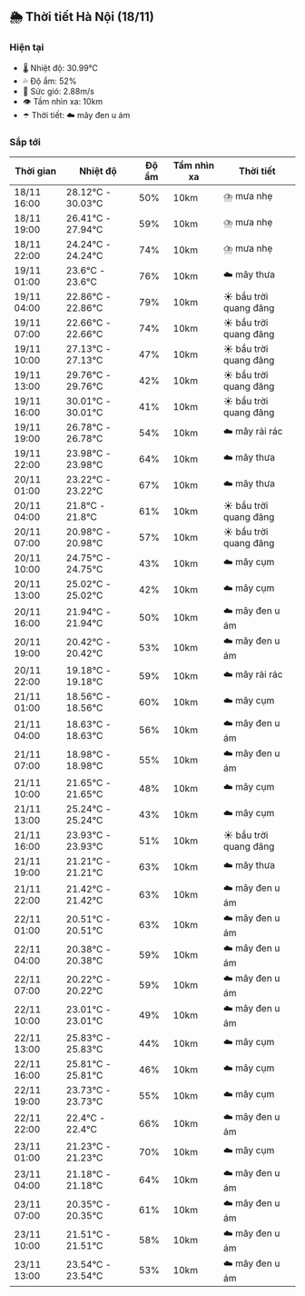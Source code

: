 ## 🌦️ Thời tiết Hà Nội (18/11)

### Hiện tại

- 🌡️ Nhiệt độ: 30.99℃
- 💦 Độ ẩm: 52%
- 💨 Sức gió: 2.88m/s
- 👁️ Tầm nhìn xa: 10km
- ☂️ Thời tiết: ☁️ mây đen u ám

### Sắp tới

| Thời gian | Nhiệt độ | Độ ẩm | Tầm nhìn xa | Thời tiết |
| --- | --- | --- | --- | --- |
| 18/11 16:00 | 28.12℃ - 30.03℃ | 50% | 10km | ⛈️ mưa nhẹ |
| 18/11 19:00 | 26.41℃ - 27.94℃ | 59% | 10km | ⛈️ mưa nhẹ |
| 18/11 22:00 | 24.24℃ - 24.24℃ | 74% | 10km | ⛈️ mưa nhẹ |
| 19/11 01:00 | 23.6℃ - 23.6℃ | 76% | 10km | ☁️ mây thưa |
| 19/11 04:00 | 22.86℃ - 22.86℃ | 79% | 10km | ☀️ bầu trời quang đãng |
| 19/11 07:00 | 22.66℃ - 22.66℃ | 74% | 10km | ☀️ bầu trời quang đãng |
| 19/11 10:00 | 27.13℃ - 27.13℃ | 47% | 10km | ☀️ bầu trời quang đãng |
| 19/11 13:00 | 29.76℃ - 29.76℃ | 42% | 10km | ☀️ bầu trời quang đãng |
| 19/11 16:00 | 30.01℃ - 30.01℃ | 41% | 10km | ☀️ bầu trời quang đãng |
| 19/11 19:00 | 26.78℃ - 26.78℃ | 54% | 10km | ☁️ mây rải rác |
| 19/11 22:00 | 23.98℃ - 23.98℃ | 64% | 10km | ☁️ mây thưa |
| 20/11 01:00 | 23.22℃ - 23.22℃ | 67% | 10km | ☁️ mây thưa |
| 20/11 04:00 | 21.8℃ - 21.8℃ | 61% | 10km | ☀️ bầu trời quang đãng |
| 20/11 07:00 | 20.98℃ - 20.98℃ | 57% | 10km | ☀️ bầu trời quang đãng |
| 20/11 10:00 | 24.75℃ - 24.75℃ | 43% | 10km | ☁️ mây cụm |
| 20/11 13:00 | 25.02℃ - 25.02℃ | 42% | 10km | ☁️ mây cụm |
| 20/11 16:00 | 21.94℃ - 21.94℃ | 50% | 10km | ☁️ mây đen u ám |
| 20/11 19:00 | 20.42℃ - 20.42℃ | 53% | 10km | ☁️ mây đen u ám |
| 20/11 22:00 | 19.18℃ - 19.18℃ | 59% | 10km | ☁️ mây rải rác |
| 21/11 01:00 | 18.56℃ - 18.56℃ | 60% | 10km | ☁️ mây cụm |
| 21/11 04:00 | 18.63℃ - 18.63℃ | 56% | 10km | ☁️ mây đen u ám |
| 21/11 07:00 | 18.98℃ - 18.98℃ | 55% | 10km | ☁️ mây đen u ám |
| 21/11 10:00 | 21.65℃ - 21.65℃ | 48% | 10km | ☁️ mây cụm |
| 21/11 13:00 | 25.24℃ - 25.24℃ | 43% | 10km | ☁️ mây cụm |
| 21/11 16:00 | 23.93℃ - 23.93℃ | 51% | 10km | ☀️ bầu trời quang đãng |
| 21/11 19:00 | 21.21℃ - 21.21℃ | 63% | 10km | ☁️ mây thưa |
| 21/11 22:00 | 21.42℃ - 21.42℃ | 63% | 10km | ☁️ mây đen u ám |
| 22/11 01:00 | 20.51℃ - 20.51℃ | 63% | 10km | ☁️ mây đen u ám |
| 22/11 04:00 | 20.38℃ - 20.38℃ | 59% | 10km | ☁️ mây đen u ám |
| 22/11 07:00 | 20.22℃ - 20.22℃ | 59% | 10km | ☁️ mây đen u ám |
| 22/11 10:00 | 23.01℃ - 23.01℃ | 49% | 10km | ☁️ mây đen u ám |
| 22/11 13:00 | 25.83℃ - 25.83℃ | 44% | 10km | ☁️ mây cụm |
| 22/11 16:00 | 25.81℃ - 25.81℃ | 46% | 10km | ☁️ mây cụm |
| 22/11 19:00 | 23.73℃ - 23.73℃ | 55% | 10km | ☁️ mây cụm |
| 22/11 22:00 | 22.4℃ - 22.4℃ | 66% | 10km | ☁️ mây đen u ám |
| 23/11 01:00 | 21.23℃ - 21.23℃ | 70% | 10km | ☁️ mây cụm |
| 23/11 04:00 | 21.18℃ - 21.18℃ | 64% | 10km | ☁️ mây đen u ám |
| 23/11 07:00 | 20.35℃ - 20.35℃ | 61% | 10km | ☁️ mây đen u ám |
| 23/11 10:00 | 21.51℃ - 21.51℃ | 58% | 10km | ☁️ mây đen u ám |
| 23/11 13:00 | 23.54℃ - 23.54℃ | 53% | 10km | ☁️ mây đen u ám |
